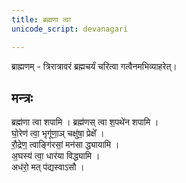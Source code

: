 ```yaml
---
title: ब्रह्मणा त्वा
unicode_script: devanagari

---
```


ब्राह्मणम् - त्रिरात्रावरं ब्रह्मचर्यं चरित्वा गत्वैनमभिव्याहरेत्।

## मन्त्रः
ब्रह्म॑णा त्वा शपामि । ब्रह्म॑णस् त्वा श॒पथे॑न शपामि ।  
घो॒रेण॑ त्वा॒ भृगू॑णा॒ञ् चक्षु॑षा॒ प्रेक्षे᳚ ।  
रौ॒द्रेण॒ त्वाङ्गि॑रसां॒ मन॑सा द्ध्यायामि ।  
अ॒घस्य॑ त्वा॒ धार॑या विद्ध्यामि ।  
अध॑रो॒ मत् प॑द्यस्वाऽसौ ।

